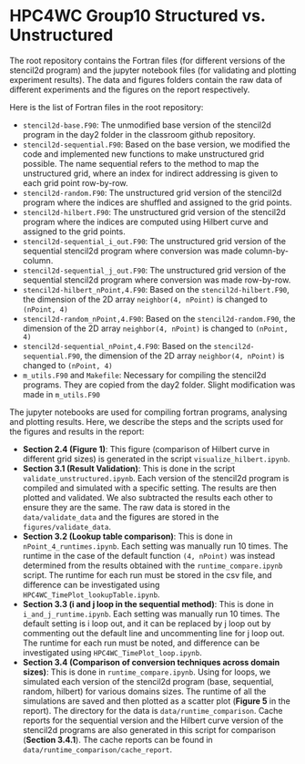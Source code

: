 # HPC4WC Group10 Structured vs. Unstructured

The root repository contains the Fortran files (for different versions of the stencil2d program) and the jupyter notebook files (for validating and plotting experiment results). The data and figures folders contain the raw data of different experiments and the figures on the report respectively. 

Here is the list of Fortran files in the root repository:
* `stencil2d-base.F90`: The unmodified base version of the stencil2d program in the day2 folder in the classroom github repository.
* `stencil2d-sequential.F90`: Based on the base version, we modified the code and implemented new functions to make unstructured grid possible. The name sequential refers to the method to map the unstructured grid, where an index for indirect addressing is given to each grid point row-by-row.
* `stencil2d-random.F90`: The unstructured grid version of the stencil2d program where the indices are shuffled and assigned to the grid points.
* `stencil2d-hilbert.F90`: The unstructured grid version of the stencil2d program where the indices are computed using Hilbert curve and assigned to the grid points.
* `stencil2d-sequential_i_out.F90`: The unstructured grid version of the sequential stencil2d program where conversion was made column-by-column.
* `stencil2d-sequential_j_out.F90`: The unstructured grid version of the sequential stencil2d program where conversion was made row-by-row.
* `stencil2d-hilbert_nPoint,4.F90`: Based on the `stencil2d-hilbert.F90`, the dimension of the 2D array `neighbor(4, nPoint)` is changed to `(nPoint, 4)`
* `stencil2d-random_nPoint,4.F90`: Based on the `stencil2d-random.F90`, the dimension of the 2D array `neighbor(4, nPoint)` is changed to `(nPoint, 4)`
* `stencil2d-sequential_nPoint,4.F90`: Based on the `stencil2d-sequential.F90`, the dimension of the 2D array `neighbor(4, nPoint)` is changed to `(nPoint, 4)`
* `m_utils.F90` and `Makefile`: Necessary for compiling the stencil2d programs. They are copied from the day2 folder. Slight modification was made in `m_utils.F90`

The jupyter notebooks are used for compiling fortran programs, analysing and plotting results. Here, we describe the steps and the scripts used for the figures and results in the report: 
* **Section 2.4 (Figure 1)**: This figure (comparison of Hilbert curve in different grid sizes) is generated in the script `visualize_hilbert.ipynb`.
* **Section 3.1 (Result Validation)**: This is done in the script `validate_unstructured.ipynb`. Each version of the stencil2d program is compiled and simulated with a specific setting. The results are then plotted and validated. We also subtracted the results each other to ensure they are the same. The raw data is stored in the `data/validate_data` and the figures are stored in the `figures/validate_data`.
* **Section 3.2 (Lookup table comparison)**: This is done in `nPoint_4_runtimes.ipynb`. Each setting was manually run 10 times. The runtime in the case of the default function `(4, nPoint)` was instead determined from the results obtained with the `runtime_compare.ipynb` script. The runtime for each run must be stored in the csv file, and difference can be investigated using `HPC4WC_TimePlot_lookupTable.ipynb`.
* **Section 3.3 (i and j loop in the sequential method)**: This is done in `i_and_j_runtime.ipynb`. Each setting was manually run 10 times. The default setting is i loop out, and it can be replaced by j loop out by commenting out the default line and uncommenting line for j loop out. The runtime for each run must be noted, and difference can be investigated using `HPC4WC_TimePlot_loop.ipynb`.
* **Section 3.4 (Comparison of conversion techniques across domain sizes)**: This is done in `runtime_compare.ipynb`. Using for loops, we simulated each version of the stencil2d program (base, sequential, random, hilbert) for various domains sizes. The runtime of all the simulations are saved and then plotted as a scatter plot (**Figure 5** in the report). The directory for the data is `data/runtime_comparison`. Cache reports for the sequential version and the Hilbert curve version of the stencil2d programs are also generated in this script for comparison (**Section 3.4.1**). The cache reports can be found in `data/runtime_comparison/cache_report`.
